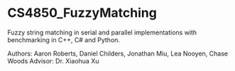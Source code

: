 # CS4850_FuzzyMatching
Fuzzy string matching in serial and parallel implementations with benchmarking in C++, C# and Python.

Authors: Aaron Roberts, Daniel Childers, Jonathan Miu, Lea Nooyen, Chase Woods
Advisor: Dr. Xiaohua Xu

